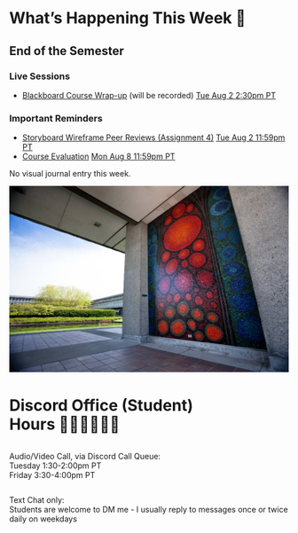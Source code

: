 
<div class=alert>

<h1> What’s Happening This <span style="white-space:nowrap">Week 💫</span></h1>

<h2> End of the Semester  </h2>

<h3> Live Sessions </h3>

* [Blackboard Course Wrap-up](https://canvas.sfu.ca/courses/69678/external_tools/3544) (will be recorded) <span class='badge'> [Tue Aug 2 2:30pm PT](https://www.timeanddate.com/worldclock/fixedtime.html?msg=CMPT-363+Blackboard+Mini-lectures+and+Activities&iso=20220802T1430&p1=256&ah=1&am=50)</span>  

<h3> Important Reminders </h3>

* [Storyboard Wireframe Peer Reviews (Assignment 4)](https://canvas.sfu.ca/courses/69678/assignments/751348) <span class='badge'> [Tue Aug 2 11:59pm PT](https://www.timeanddate.com/worldclock/fixedtime.html?msg=CMPT-363+Storyboard+Wireframes+Assignment+Due+Date&iso=20220802T2359&p1=256)</span>
* [Course Evaluation](https://sfu.bluera.com/SFU) <span class='badge'> [Mon Aug 8 11:59pm PT](https://www.timeanddate.com/worldclock/fixedtime.html?msg=CMPT-363+Course-Evaluation+Due+Date&iso=20220808T2359&p1=256)</span>   

No visual journal entry this week.  

</div>

![SFU](images/7232870216_4b487b0cab_k.jpg ':class=banner-image')

<h1> Discord Office (Student) <span style="white-space:nowrap">Hours 👩🏽‍💻👨🏽‍💻</span></h1>

<div class="row">
<div class="column">

Audio/Video Call, via Discord Call Queue:  
Tuesday 1:30-2:00pm PT  
Friday 3:30-4:00pm PT  

</div>
<div class="column">

Text Chat only:  
Students are welcome to DM me - I usually reply to messages once or twice daily on weekdays

</div>
</div>
